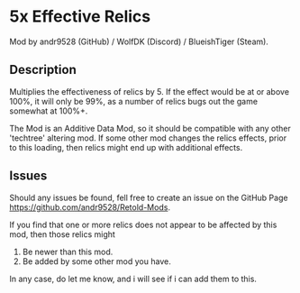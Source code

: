 # 5x Effective Relics

Mod by andr9528 (GitHub) / WolfDK (Discord) / BlueishTiger (Steam).

## Description

Multiplies the effectiveness of relics by 5.
If the effect would be at or above 100%, it will only be 99%, as a number of relics bugs out the game somewhat at 100%+.

The Mod is an Additive Data Mod, so it should be compatible with any other 'techtree' altering mod.
If some other mod changes the relics effects, prior to this loading, then relics might end up with additional effects.

## Issues

Should any issues be found, fell free to create an issue on the GitHub Page <https://github.com/andr9528/Retold-Mods>.

If you find that one or more relics does not appear to be affected by this mod, then those relics might

1. Be newer than this mod.
2. Be added by some other mod you have.

In any case, do let me know, and i will see if i can add them to this.
